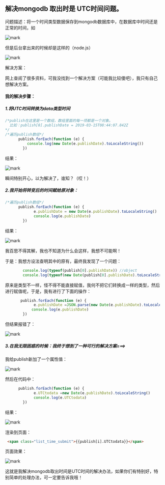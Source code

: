 ## 解决mongodb 取出时是 UTC时间问题。

问题描述：将一个时间类型数据保存到mongodb数据库中，在数据库中时间还是正常的时间，如

![mark](http://static.zxinc520.com/blogimage/20190318/n3ekfX3CcF0P.png?imageslim)



但是后台拿出来的时候却是这样的（node.js）

![mark](http://static.zxinc520.com/blogimage/20190318/3KOdujSN2DnV.png?imageslim)



解决方案：

 网上查阅了很多资料，可我没找到一个解决方案（可能我比较傻吧），我只有自己想解决方案。



#### 我的解决步骤：

##### 1.将UTC时间转换为data类型时间



~~~javascript
/*publish在这里是一个数组，数组里面的每一项都是一个对象。 
  比如：publish[0].publishDate = 2019-03-15T08:44:07.842Z
*/
/*遍历publish数组*/
      publish.forEach(function (e) {
          console.log(new Date(e.publishDate).toLocaleString())    
        })
~~~

结果：

![mark](http://static.zxinc520.com/blogimage/20190318/okqlTlNhFEPQ.png?imageslim)

瞬间特别开心，以为解决了，谁知？（哎！）



##### 2.我开始将转变后的时间赋给原对象：



~~~javascript
/*遍历publish数组*/
      publish.forEach(function (e) {
             e.publishDate = new Date(e.publishDate).toLocaleString()
             console.log(e.publishDate)
        })
~~~



结果：

![mark](http://static.zxinc520.com/blogimage/20190318/woBo6Xdm0nCl.png?imageslim)



我百思不得其解，我也不知道为什么会这样，我想不可能啊！

于是：我想方设法查明其中的原有，最终我发现了一个问题：

~~~javascript
        console.log(typeof(publish[0].publishDate)) //object
        console.log(typeof(new Date(publish[0].publishDate).toLocaleString()))//string

~~~



原来是类型不一样，怪不得不能直接赋值，我何不把它们转换成一样的类型，然后进行赋值呢，于是，我有进行了下面的操作：

~~~javascript
       publish.forEach(function (e) {
             e.publishDate =JSON.parse(new Date(e.publishDate).toLocaleString())
            console.log(e.publishDate)
        })
~~~

但结果报错了：

![mark](http://static.zxinc520.com/blogimage/20190318/RQVh7hC91D61.png?imageslim)



##### 3.在我无限困惑的时候：我终于想到了一种可行的解决方案===>

我给publish新加了一个属性值：

![mark](http://static.zxinc520.com/blogimage/20190318/F7Dap7RvsP1D.png?imageslim)

然后在代码中：

~~~javascript
      publish.forEach(function (e) {
             e.UTCtodata =new Date(e.publishDate).toLocaleString()
             console.log(e.UTCtodata)
        })
~~~



结果：

![mark](http://static.zxinc520.com/blogimage/20190318/OetS9laujbDI.png?imageslim)



渲染到页面：

~~~html
 <span class="list_time_submit">{{publish[i].UTCtodata}}</span>
~~~



页面效果：

![mark](http://static.zxinc520.com/blogimage/20190318/4vr3aw5u3e55.png?imageslim)



这就是我解决mongodb取出时间是UTC时间的解决办法，如果你们有特别好，特别简单的处理办法，可一定要告诉我哦！
